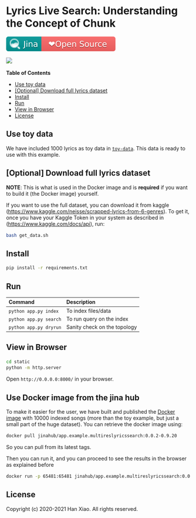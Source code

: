 
# Lyrics Live Search: Understanding the Concept of Chunk

[![Jina](https://github.com/jina-ai/jina/blob/master/.github/badges/jina-badge.svg?raw=true  "We fully commit to open-source")](https://get.jina.ai)

[![](demo.gif)](https://www.youtube.com/watch?v=GzufeV8AY_w)

<!-- START doctoc generated TOC please keep comment here to allow auto update -->
<!-- DON'T EDIT THIS SECTION, INSTEAD RE-RUN doctoc TO UPDATE -->
**Table of Contents**

- [Use toy data](#use-toy-data)
- [[Optional] Download full lyrics dataset](#optional-download-full-lyrics-dataset)
- [Install](#install)
- [Run](#run)
- [View in Browser](#view-in-browser)
- [License](#license)

<!-- END doctoc generated TOC please keep comment here to allow auto update -->


## Use toy data

We have included 1000 lyrics as toy data in [`toy-data`](toy-data).
This data is ready to use with this example.

## [Optional] Download full lyrics dataset

**NOTE**: This is what is used in the Docker image and is **required** if you want to build it (the Docker image) yourself. 

If you want to use the full dataset, you can download it from kaggle (https://www.kaggle.com/neisse/scrapped-lyrics-from-6-genres).
To get it, once you have your Kaggle Token in your system as described in (https://www.kaggle.com/docs/api), run:

```bash
bash get_data.sh
```

## Install

```bash
pip install -r requirements.txt
```

## Run

| Command | Description |
| :--- | :--- |
| ``python app.py index`` | To index files/data |
| ``python app.py search`` | To run query on the index |
| ``python app.py dryrun`` | Sanity check on the topology |

## View in Browser

```bash
cd static
python -m http.server
```

Open `http://0.0.0.0:8000/` in your browser.

## Use Docker image from the jina hub

To make it easier for the user, we have built and published the [Docker image](https://hub.docker.com/r/jinahub/app.example.multireslyricssearch) with 10000 indexed songs (more than the toy example, but just a small part of the huge dataset).
You can retrieve the docker image using:

```bash
docker pull jinahub/app.example.multireslyricssearch:0.0.2-0.9.20
```
So you can pull from its latest tags.

Then you can run it, and you can proceed to see the results in the browser as explained before

```bash
docker run -p 65481:65481 jinahub/app.example.multireslyricssearch:0.0.2-0.9.17
```


## License

Copyright (c) 2020-2021 Han Xiao. All rights reserved.

